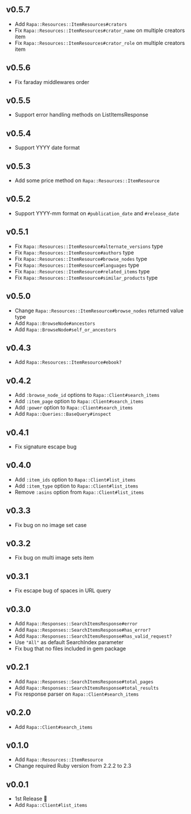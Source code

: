 ## v0.5.7

- Add `Rapa::Resources::ItemResources#crators`
- Fix `Rapa::Resources::ItemResources#crator_name` on multiple creators item
- Fix `Rapa::Resources::ItemResources#crator_role` on multiple creators item

## v0.5.6

- Fix faraday middlewares order

## v0.5.5

- Support error handling methods on ListItemsResponse

## v0.5.4

- Support YYYY date format

## v0.5.3

- Add some price method on `Rapa::Resources::ItemResource`

## v0.5.2

- Support YYYY-mm format on `#publication_date` and `#release_date`

## v0.5.1

- Fix `Rapa::Resources::ItemResource#alternate_versions` type
- Fix `Rapa::Resources::ItemResource#authors` type
- Fix `Rapa::Resources::ItemResource#browse_nodes` type
- Fix `Rapa::Resources::ItemResource#languages` type
- Fix `Rapa::Resources::ItemResource#related_items` type
- Fix `Rapa::Resources::ItemResource#similar_products` type

## v0.5.0

- Change `Rapa::Resources::ItemResource#browse_nodes` returned value type
- Add `Rapa::BrowseNode#ancestors`
- Add `Rapa::BrowseNode#self_or_ancestors`

## v0.4.3

- Add `Rapa::Resources::ItemResource#ebook?`

## v0.4.2

- Add `:browse_node_id` options to `Rapa::Client#search_items`
- Add `:item_page` option to `Rapa::Client#search_items`
- Add `:power` option to `Rapa::Client#search_items`
- Add `Rapa::Queries::BaseQuery#inspect`

## v0.4.1

- Fix signature escape bug

## v0.4.0

- Add `:item_ids` option to `Rapa::Client#list_items`
- Add `:item_type` option to `Rapa::Client#list_items`
- Remove `:asins` option from `Rapa::Client#list_items`

## v0.3.3

- Fix bug on no image set case

## v0.3.2

- Fix bug on multi image sets item

## v0.3.1

- Fix escape bug of spaces in URL query

## v0.3.0

- Add `Rapa::Responses::SearchItemsResponse#error`
- Add `Rapa::Responses::SearchItemsResponse#has_error?`
- Add `Rapa::Responses::SearchItemsResponse#has_valid_request?`
- Use `"All"` as default SearchIndex parameter
- Fix bug that no files included in gem package

## v0.2.1

- Add `Rapa::Responses::SearchItemsResponse#total_pages`
- Add `Rapa::Responses::SearchItemsResponse#total_results`
- Fix response parser on `Rapa::Client#search_items`

## v0.2.0

- Add `Rapa::Client#search_items`

## v0.1.0

- Add `Rapa::Resources::ItemResource`
- Change required Ruby version from 2.2.2 to 2.3

## v0.0.1

- 1st Release :tada:
- Add `Rapa::Client#list_items`
